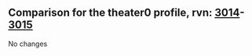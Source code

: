 ## Comparison for the theater0 profile, rvn: [3014](https://github.com/PRO100KatYT/FortniteProfileRevisions/tree/main/profiles/theater0/3014%20theater0.json)-[3015](https://github.com/PRO100KatYT/FortniteProfileRevisions/tree/main/profiles/theater0/3015%20theater0.json)

No changes
